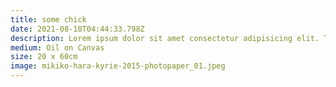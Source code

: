 ```yaml
---
title: some chick
date: 2021-08-10T04:44:33.798Z
description: Lorem ipsum dolor sit amet consectetur adipisicing elit. Tenetur fuga nam, voluptatibus quasi sed suscipit illum
medium: Oil on Canvas
size: 20 x 60cm
image: mikiko-hara-kyrie-2015-photopaper_01.jpeg
---
```

